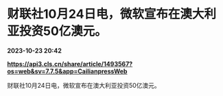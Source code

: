 # 财联社10月24日电，微软宣布在澳大利亚投资50亿澳元。

**2023-10-23 20:42**

**https://api3.cls.cn/share/article/1493567?os=web&sv=7.7.5&app=CailianpressWeb**

财联社10月24日电，微软宣布在澳大利亚投资50亿澳元。